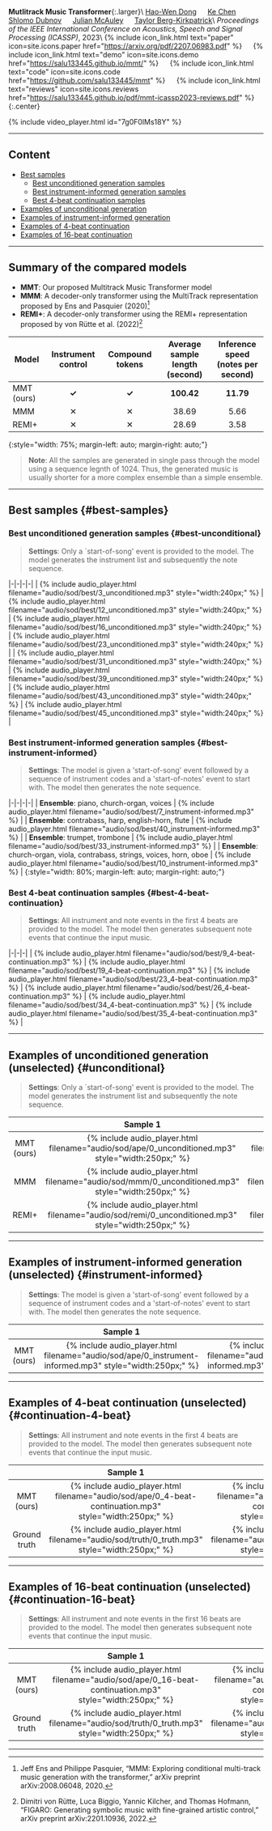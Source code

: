 __Mutlitrack Music Transformer__{:.larger}\\
[Hao-Wen Dong](https://salu133445.github.io/) &emsp;
[Ke Chen](https://www.knutchen.com/) &emsp;
[Shlomo Dubnov](http://dub.ucsd.edu/) &emsp;
[Julian McAuley](https://cseweb.ucsd.edu/~jmcauley/) &emsp;
[Taylor Berg-Kirkpatrick](https://cseweb.ucsd.edu/~tberg/)\\
_Proceedings of the IEEE International Conference on Acoustics, Speech and Signal Processing (ICASSP)_, 2023\\
{% include icon_link.html text="paper" icon=site.icons.paper href="https://arxiv.org/pdf/2207.06983.pdf" %} &emsp;
{% include icon_link.html text="demo" icon=site.icons.demo href="https://salu133445.github.io/mmt/" %} &emsp;
{% include icon_link.html text="code" icon=site.icons.code href="https://github.com/salu133445/mmt" %} &emsp;
{% include icon_link.html text="reviews" icon=site.icons.reviews href="https://salu133445.github.io/pdf/mmt-icassp2023-reviews.pdf" %}
{:.center}

{% include video_player.html id="7g0F0lMs18Y" %}

---

## Content

- [Best samples](#best-samples)
  - [Best unconditioned generation samples](#best-unconditional)
  - [Best instrument-informed generation samples](#best-instrument-informed)
  - [Best 4-beat continuation samples](#best-4-beat-continuation)
- [Examples of unconditional generation](#unconditional)
- [Examples of instrument-informed generation](#instrument-informed)
- [Examples of 4-beat continuation](#continuation-4-beat)
- [Examples of 16-beat continuation](#continuation-16-beat)

---

## Summary of the compared models

- __MMT__: Our proposed Multitrack Music Transformer model
- __MMM__: A decoder-only transformer using the MultiTrack representation proposed by Ens and Pasquier (2020)[^ens2020]
- __REMI+__: A decoder-only transformer using the REMI+ representation proposed by von Rütte et al. (2022)[^vonrutte2022]

[^ens2020]: Jeff Ens and Philippe Pasquier, “MMM: Exploring conditional multi-track music generation with the transformer,” arXiv preprint arXiv:2008.06048, 2020.
[^vonrutte2022]: Dimitri von Rütte, Luca Biggio, Yannic Kilcher, and Thomas Hofmann, “FIGARO: Generating symbolic music with fine-grained artistic control,” arXiv preprint arXiv:2201.10936, 2022.

| Model | Instrument control | Compound tokens | Average sample length<br>(second) | Inference speed<br>(notes per second) |
|-|:-:|:-:|:-:|:-:|
| MMT (ours) | __✓__ | __✓__ | __100.42__ | __11.79__ |
| MMM | ✕ | ✕ | 38.69 | 5.66 |
| REMI+ | ✕ | ✕ | 28.69 | 3.58 |
{:style="width: 75%; margin-left: auto; margin-right: auto;"}

> __Note__: All the samples are generated in single pass through the model using a sequence legnth of 1024. Thus, the generated music is usually shorter for a more complex ensemble than a simple ensemble.

---

## Best samples {#best-samples}

### Best unconditioned generation samples {#best-unconditional}

> __Settings__: Only a `start-of-song' event is provided to the model. The model generates the instrument list and subsequently the note sequence.

|-|-|-|-|
| {% include audio_player.html filename="audio/sod/best/3_unconditioned.mp3" style="width:240px;" %} | {% include audio_player.html filename="audio/sod/best/12_unconditioned.mp3" style="width:240px;" %} | {% include audio_player.html filename="audio/sod/best/16_unconditioned.mp3" style="width:240px;" %} | {% include audio_player.html filename="audio/sod/best/23_unconditioned.mp3" style="width:240px;" %} |
| {% include audio_player.html filename="audio/sod/best/31_unconditioned.mp3" style="width:240px;" %} | {% include audio_player.html filename="audio/sod/best/39_unconditioned.mp3" style="width:240px;" %} | {% include audio_player.html filename="audio/sod/best/43_unconditioned.mp3" style="width:240px;" %} | {% include audio_player.html filename="audio/sod/best/45_unconditioned.mp3" style="width:240px;" %} |

### Best instrument-informed generation samples {#best-instrument-informed}

> __Settings__: The model is given a 'start-of-song' event followed by a sequence of instrument codes and a 'start-of-notes' event to start with. The model then generates the note sequence.

|-|-|-|-|
| __Ensemble__: piano, church-organ, voices | {% include audio_player.html filename="audio/sod/best/7_instrument-informed.mp3" %} |
| __Ensemble__: contrabass, harp, english-horn, flute | {% include audio_player.html filename="audio/sod/best/40_instrument-informed.mp3" %} |
| __Ensemble__: trumpet, trombone | {% include audio_player.html filename="audio/sod/best/33_instrument-informed.mp3" %} |
| __Ensemble__: church-organ, viola, contrabass, strings, voices, horn, oboe | {% include audio_player.html filename="audio/sod/best/10_instrument-informed.mp3" %} |
{:style="width: 80%; margin-left: auto; margin-right: auto;"}

### Best 4-beat continuation samples {#best-4-beat-continuation}

> __Settings__: All instrument and note events in the first 4 beats are provided to the model. The model then generates subsequent note events that continue the input music.

|-|-|-|
| {% include audio_player.html filename="audio/sod/best/9_4-beat-continuation.mp3" %} | {% include audio_player.html filename="audio/sod/best/19_4-beat-continuation.mp3" %} | {% include audio_player.html filename="audio/sod/best/23_4-beat-continuation.mp3" %}
| {% include audio_player.html filename="audio/sod/best/26_4-beat-continuation.mp3" %} | {% include audio_player.html filename="audio/sod/best/34_4-beat-continuation.mp3" %} | {% include audio_player.html filename="audio/sod/best/35_4-beat-continuation.mp3" %} |

---

## Examples of unconditioned generation (unselected) {#unconditional}

> __Settings__: Only a `start-of-song' event is provided to the model. The model generates the instrument list and subsequently the note sequence.

| | Sample 1 | Sample 2 | Sample 3 |
|:-:|:-:|:-:|:-:|
| MMT (ours) | {% include audio_player.html filename="audio/sod/ape/0_unconditioned.mp3" style="width:250px;" %} | {% include audio_player.html filename="audio/sod/ape/1_unconditioned.mp3" style="width:250px;" %} | {% include audio_player.html filename="audio/sod/ape/2_unconditioned.mp3" style="width:250px;" %} |
| MMM        | {% include audio_player.html filename="audio/sod/mmm/0_unconditioned.mp3" style="width:250px;" %} | {% include audio_player.html filename="audio/sod/mmm/1_unconditioned.mp3" style="width:250px;" %} | {% include audio_player.html filename="audio/sod/mmm/2_unconditioned.mp3" style="width:250px;" %} |
| REMI+      | {% include audio_player.html filename="audio/sod/remi/0_unconditioned.mp3" style="width:250px;" %} | {% include audio_player.html filename="audio/sod/remi/1_unconditioned.mp3" style="width:250px;" %} | {% include audio_player.html filename="audio/sod/remi/3_unconditioned.mp3" style="width:250px;" %} |

---

## Examples of instrument-informed generation (unselected) {#instrument-informed}

> __Settings__: The model is given a 'start-of-song' event followed by a sequence of instrument codes and a 'start-of-notes' event to start with. The model then generates the note sequence.

| | Sample  1 | Sample 2 | Sample 3 |
|:-:|:-:|:-:|:-:|
| MMT (ours) | {% include audio_player.html filename="audio/sod/ape/0_instrument-informed.mp3" style="width:250px;" %} | {% include audio_player.html filename="audio/sod/ape/1_instrument-informed.mp3" style="width:250px;" %} | {% include audio_player.html filename="audio/sod/ape/2_instrument-informed.mp3" style="width:250px;" %} |

---

## Examples of 4-beat continuation (unselected) {#continuation-4-beat}

> __Settings__: All instrument and note events in the first 4 beats are provided to the model. The model then generates subsequent note events that continue the input music.


| | Sample 1 | Sample 2 | Sample 3 |
|:-:|:-:|:-:|:-:|
| MMT (ours) | {% include audio_player.html filename="audio/sod/ape/0_4-beat-continuation.mp3" style="width:250px;" %} | {% include audio_player.html filename="audio/sod/ape/1_4-beat-continuation.mp3" style="width:250px;" %} | {% include audio_player.html filename="audio/sod/ape/2_4-beat-continuation.mp3" style="width:250px;" %} |
| Ground truth | {% include audio_player.html filename="audio/sod/truth/0_truth.mp3" style="width:250px;" %} | {% include audio_player.html filename="audio/sod/truth/1_truth.mp3" style="width:250px;" %} | {% include audio_player.html filename="audio/sod/truth/3_truth.mp3" style="width:250px;" %} |

---

## Examples of 16-beat continuation (unselected) {#continuation-16-beat}

> __Settings__: All instrument and note events in the first 16 beats are provided to the model. The model then generates subsequent note events that continue the input music.


| | Sample 1 | Sample 2 | Sample 3 |
|:-:|:-:|:-:|:-:|
| MMT (ours) | {% include audio_player.html filename="audio/sod/ape/0_16-beat-continuation.mp3" style="width:250px;" %} | {% include audio_player.html filename="audio/sod/ape/1_16-beat-continuation.mp3" style="width:250px;" %} | {% include audio_player.html filename="audio/sod/ape/2_16-beat-continuation.mp3" style="width:250px;" %} |
| Ground truth | {% include audio_player.html filename="audio/sod/truth/0_truth.mp3" style="width:250px;" %} | {% include audio_player.html filename="audio/sod/truth/1_truth.mp3" style="width:250px;" %} | {% include audio_player.html filename="audio/sod/truth/2_truth.mp3" style="width:250px;" %} |

---
